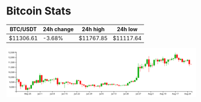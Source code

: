 # Bitcoin Stats

BTC/USDT|24h change|24h high|24h low|
|---|---|---|---|
|$11306.61|-3.68%|$11767.85|$11117.64|

<img src="./chart.svg">
